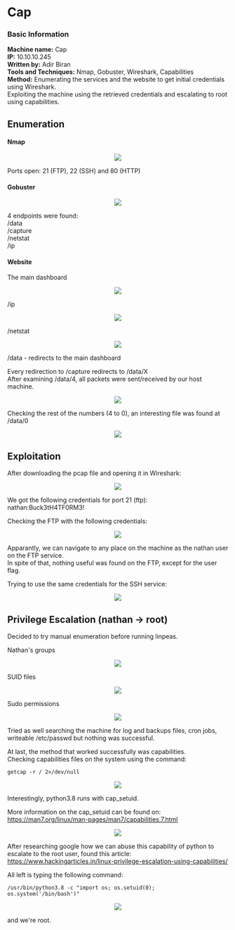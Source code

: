 
# Cap

### Basic Information
**Machine name:** Cap  
**IP:** 10.10.10.245  
**Written by:** Adir Biran  
**Tools and Techniques:** Nmap, Gobuster, Wireshark, Capabilities  
**Method:** Enumerating the services and the website to get initial credentials using Wireshark.  
Exploiting the machine using the retrieved credentials and escalating to root using capabilities.  

## Enumeration
#### Nmap

<p align="center">
<img src="https://user-images.githubusercontent.com/21021400/143682670-be4eb46a-4bf2-462f-81b9-3b8d39050b85.png")
</p>

  

Ports open: 21 (FTP), 22 (SSH) and 80 (HTTP)

#### Gobuster
<p align="center">
<img src="https://user-images.githubusercontent.com/21021400/143682097-52c24060-05d4-48a3-8bce-95f1cf66dabc.png")
</p>

4 endpoints were found:  
/data  
/capture  
/netstat  
/ip  

#### Website

The main dashboard  
<p align="center">
<img src="https://user-images.githubusercontent.com/21021400/143682099-f53636e8-f2e3-4085-8a67-2e3c0b2510a4.png")
</p>

/ip  
<p align="center">
<img src="https://user-images.githubusercontent.com/21021400/143682100-31bbcf47-0f40-47ba-8008-a87331582025.png")
</p>

/netstat  
<p align="center">
<img src="https://user-images.githubusercontent.com/21021400/143682102-b344d5a9-3a9f-4dd9-b0b0-0f482202a9e9.png")
</p>

/data - redirects to the main dashboard  

Every redirection to /capture redirects to /data/X  
After examining /data/4, all packets were sent/received by our host machine.  

<p align="center">
<img src="https://user-images.githubusercontent.com/21021400/143682103-cc14d5d8-ca6f-47da-ac8f-8324f15ed3df.png")
</p>

Checking the rest of the numbers (4 to 0), an interesting file was found at /data/0  

<p align="center">
<img src="https://user-images.githubusercontent.com/21021400/143682104-4433852c-9265-45f0-8a6b-b3a1d694fce7.png")
</p>

## Exploitation

After downloading the pcap file and opening it in Wireshark:  
<p align="center">
<img src="https://user-images.githubusercontent.com/21021400/143682105-d5e711c7-a0a9-4ee8-ab34-d71394e3b8d2.png")
</p>

We got the following credentials for port 21 (ftp):  
nathan:Buck3tH4TF0RM3!  

Checking the FTP with the following credentials:  
<p align="center">
<img src="https://user-images.githubusercontent.com/21021400/143682106-e7279467-f2a1-409c-8748-876db72b5617.png")
</p>

Apparantly, we can navigate to any place on the machine as the nathan user on the FTP service.  
In spite of that, nothing useful was found on the FTP, except for the user flag.  

Trying to use the same credentials for the SSH service:  
<p align="center">
<img src="https://user-images.githubusercontent.com/21021400/143682108-78a62d2d-7b95-432d-bb9b-89de7f7c16b1.png")
</p>

## Privilege Escalation (nathan -> root)

Decided to try manual enumeration before running linpeas.  

Nathan's groups  
<p align="center">
<img src="https://user-images.githubusercontent.com/21021400/143682109-ff31c9fb-2bb0-4886-893b-2ad64bc89c78.png")
</p>

SUID files  
<p align="center">
<img src="https://user-images.githubusercontent.com/21021400/143682110-2410e1a2-bfbb-48a2-87c9-571bf1f1d229.png")
</p>

Sudo permissions  
<p align="center">
<img src="https://user-images.githubusercontent.com/21021400/143682111-8af4c86c-2132-450e-a81d-33f0610b90e5.png")
</p>

Tried as well searching the machine for log and backups files, cron jobs, writeable /etc/passwd but nothing was successful.  

At last, the method that worked successfully was capabilities.  
Checking capabilities files on the system using the command:  
```
getcap -r / 2>/dev/null  
```
<p align="center">
<img src="https://user-images.githubusercontent.com/21021400/143682112-7bc0a356-3cf1-4afc-b2f7-8c70893d053c.png")
</p>

Interestingly, python3.8 runs with cap_setuid.  

More information on the cap_setuid can be found on:  
https://man7.org/linux/man-pages/man7/capabilities.7.html  
<p align="center">
<img src="https://user-images.githubusercontent.com/21021400/143682113-1e231ca6-f8e7-4fea-b012-e68d339227b3.png")
</p>

After researching google how we can abuse this capability of python to escalate to the root user, found this article:  
https://www.hackingarticles.in/linux-privilege-escalation-using-capabilities/  

All left is typing the following command:  
```
/usr/bin/python3.8 -c "import os; os.setuid(0); os.system('/bin/bash')"  
```
<p align="center">
<img src="https://user-images.githubusercontent.com/21021400/143682115-b05f1b0a-afed-4bba-b9d5-f2dfeae65623.png")
</p>

and we're root.
